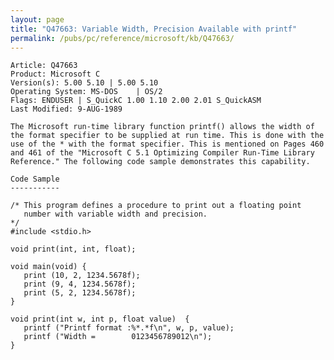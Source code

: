 ```yaml
---
layout: page
title: "Q47663: Variable Width, Precision Available with printf"
permalink: /pubs/pc/reference/microsoft/kb/Q47663/
---
```


	Article: Q47663
	Product: Microsoft C
	Version(s): 5.00 5.10 | 5.00 5.10
	Operating System: MS-DOS    | OS/2
	Flags: ENDUSER | S_QuickC 1.00 1.10 2.00 2.01 S_QuickASM
	Last Modified: 9-AUG-1989
	
	The Microsoft run-time library function printf() allows the width of
	the format specifier to be supplied at run time. This is done with the
	use of the * with the format specifier. This is mentioned on Pages 460
	and 461 of the "Microsoft C 5.1 Optimizing Compiler Run-Time Library
	Reference." The following code sample demonstrates this capability.
	
	Code Sample
	-----------
	
	/* This program defines a procedure to print out a floating point
	   number with variable width and precision.
	*/
	#include <stdio.h>
	
	void print(int, int, float);
	
	void main(void) {
	   print (10, 2, 1234.5678f);
	   print (9, 4, 1234.5678f);
	   print (5, 2, 1234.5678f);
	}
	
	void print(int w, int p, float value)  {
	   printf ("Printf format :%*.*f\n", w, p, value);
	   printf ("Width =        0123456789012\n");
	}
